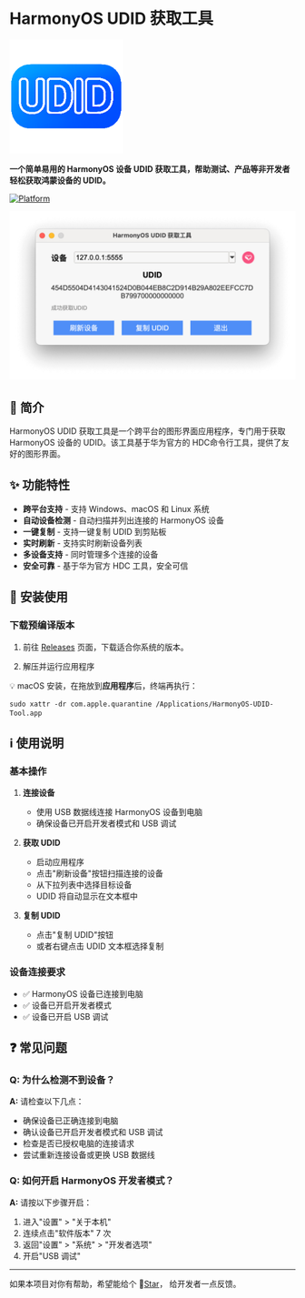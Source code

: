 # HarmonyOS UDID 获取工具


<img src="https://raw.githubusercontent.com/iHongRen/iHongRen.github.io/master/screenshots/blog/udid/icon.png" width="200" data-fancybox="gallery">

**一个简单易用的 HarmonyOS 设备 UDID 获取工具，帮助测试、产品等非开发者轻松获取鸿蒙设备的 UDID。**

[![Platform](https://img.shields.io/badge/platform-Windows%20%7C%20macOS%20%7C%20Linux-blue.svg)]()



<img src="https://raw.githubusercontent.com/iHongRen/iHongRen.github.io/master/screenshots/blog/udid/app.png"  data-fancybox="gallery">

## 📖 简介

HarmonyOS UDID 获取工具是一个跨平台的图形界面应用程序，专门用于获取 HarmonyOS 设备的 UDID。该工具基于华为官方的 HDC命令行工具，提供了友好的图形界面。

## ✨ 功能特性

-  **跨平台支持** - 支持 Windows、macOS 和 Linux 系统
-  **自动设备检测** - 自动扫描并列出连接的 HarmonyOS 设备
-  **一键复制** - 支持一键复制 UDID 到剪贴板
-  **实时刷新** - 支持实时刷新设备列表
-  **多设备支持** - 同时管理多个连接的设备
-  **安全可靠** - 基于华为官方 HDC 工具，安全可信

## 🚀 安装使用

### 下载预编译版本

1. 前往 [Releases](https://github.com/iHongRen/harmony-udid-tool/releases) 页面，下载适合你系统的版本。

2. 解压并运行应用程序

  

💡 macOS 安装，在拖放到**应用程序**后，终端再执行：

```
sudo xattr -dr com.apple.quarantine /Applications/HarmonyOS-UDID-Tool.app
```

  

## ℹ️ 使用说明

### 基本操作

1. **连接设备**
   - 使用 USB 数据线连接 HarmonyOS 设备到电脑
   - 确保设备已开启开发者模式和 USB 调试

2. **获取 UDID**
   - 启动应用程序
   - 点击"刷新设备"按钮扫描连接的设备
   - 从下拉列表中选择目标设备
   - UDID 将自动显示在文本框中

3. **复制 UDID**
   - 点击"复制 UDID"按钮
   - 或者右键点击 UDID 文本框选择复制

### 设备连接要求

- ✅ HarmonyOS 设备已连接到电脑
- ✅ 设备已开启开发者模式
- ✅ 设备已开启 USB 调试

## ❓ 常见问题

### Q: 为什么检测不到设备？

**A:** 请检查以下几点：
- 确保设备已正确连接到电脑
- 确认设备已开启开发者模式和 USB 调试
- 检查是否已授权电脑的连接请求
- 尝试重新连接设备或更换 USB 数据线

### Q: 如何开启 HarmonyOS 开发者模式？

**A:** 请按以下步骤开启：
1. 进入"设置" > "关于本机"
2. 连续点击"软件版本" 7 次
3. 返回"设置" > "系统" > "开发者选项"
4. 开启"USB 调试"


---
如果本项目对你有帮助，希望能给个 🌟[Star](https://github.com/iHongRen/harmony-udid-tool)， 给开发者一点反馈。
